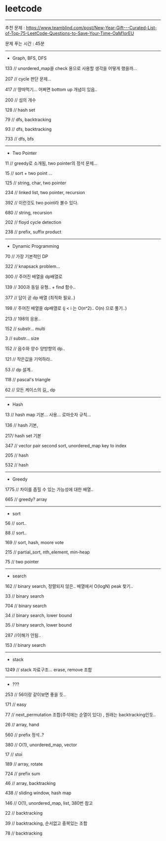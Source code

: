 # leetcode

----------------------------------------------------------------------------------------------------------------------------

추천 문제 : https://www.teamblind.com/post/New-Year-Gift---Curated-List-of-Top-75-LeetCode-Questions-to-Save-Your-Time-OaM1orEU

문제 푸는 시간 : 45분


----------------------------------------------------------------------------------------------------------------------------


- Graph, BFS, DFS

133 // unordered_map을 check 용으로 사용할 생각을 어떻게 했을까...

207 // cycle 판단 문제...

417 // 땅따먹기... 어쩌면 bottom up 개념이 있음..

200 // 섬의 개수

128 // hash set

79 // dfs, backtracking

93 // dfs, backtracking

733 // dfs, bfs 

----------------------------------------------------------------------------------------------------------------------------

- Two Pointer

11 // greedy로 소개됨, two pointer의 정석 문제...

15 // sort + two point ...

125 // string, char, two pointer

234 // linked list, two pointer, recursion

392 // 이런것도 two point라 볼수 있다.

680 // string, recursion

202 // floyd cycle detection

238 // prefix, suffix product

----------------------------------------------------------------------------------------------------------------------------

- Dynamic Programming

70 // 가장 기본적인 DP

322 // knapsack problem...

300 // 주어진 배열을 dp배열로

139 // 300과 동일 유형.. + find 함수..

377 // 답이 곧 dp 배열 (최적화 필요..)

198 // 주어진 배열을 dp배열로 (j < i 는 O(n^2).. O(n) 으로 풀기..)

213 // 198의 응용..

152 // substr... multi

3 // substr... size

152 // 음수와 양수 양방향의 dp..

121 // 작은값을 기억하라..

53 // dp 설계..

118 // pascal's triangle

62 // 모든 케이스의 길,, dp 



----------------------------------------------------------------------------------------------------------------------------

- Hash

13 // hash map 기본... 사용... 로마숫자 규칙...

136 // hash 기본, 

217/ hash set 기본

347 // vector pair second sort, unordered_map key to index

205 // hash

532 // hash

----------------------------------------------------------------------------------------------------------------------------

- Greedy

1775 // 차이를 좁힐 수 있는 가능성에 대한 배열..

665 // greedy? array

----------------------------------------------------------------------------------------------------------------------------

- sort

56 // sort..

88 // sort..

169 // sort, hash, moore vote

215 // partial_sort, nth_element, min-heap

75 // two pointer

----------------------------------------------------------------------------------------------------------------------------

- search

162 // binary search, 정렬되지 않은.. 배열에서 O(logN) peak 찾기..

33 // binary search 

704 // binary search

34 // binary search, lower bound

35 // binary search, lower bound

287 //이해가 안됨..

153 // binary search

----------------------------------------------------------------------------------------------------------------------------

- stack

1249 // stack 자료구조... erase, remove 조합

----------------------------------------------------------------------------------------------------------------------------

- ???

253 // 56이랑 같이보면 좋을 듯..

171 // easy

77 // next_permutation 조합(주석에는 순열이 있다) , 원래는 backtracking인듯..

26 // array, hand

560 // prefix 정석..?

380 // O(1), unordered_map, vector

17 // stoi

189 // array, rotate

724 // prefix sum

46 // array, backtracking

438 // sliding window, hash map

146 // O(1), unordered_map, list, 380번 참고

22 // backtracking

39 // backtracking, 순서없고 중복있는 조합

78 // backtracking
